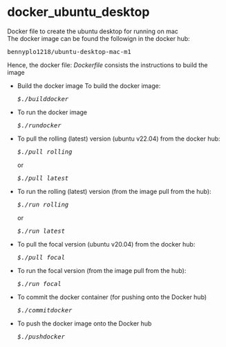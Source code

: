 # docker_ubuntu_desktop
Docker file to create the ubuntu desktop for running on mac<br/>
The docker image can be found the followign in the docker hub:<br/>
<pre>bennyplo1218/ubuntu-desktop-mac-m1</pre>
<p>Hence, the docker file: <i>Dockerfile</i> consists the instructions to build the image</p>
<ul><li>Build the docker image
To build the docker image:
<pre><i>$./builddocker</i></pre></li>
<li>To run the docker image</li>
 <pre><i>$./rundocker</i></pre></li>
<li>To pull the rolling (latest) version (ubuntu v22.04) from the docker hub:<pre><i>$./pull_rolling</i></pre>
or <pre><i>$./pull_latest</i></pre></li>
<li>To run the rolling (latest) version (from the image pull from the hub):
<pre><i>$./run_rolling</i></pre></li>
or
<pre><i>$./run_latest</i></pre></li>
 <li>To pull the focal version (ubuntu v20.04) from the docker hub:
 <pre><i>$./pull_focal</i></pre></li>
 <li>To run the focal version (from the image pull from the hub):
 <pre><i>$./run_focal</i></pre></li>
 <li>To commit the docker container (for pushing onto the Docker hub)
 <pre><i>$./commitdocker</i></pre></li>
 <li>To push the docker image onto the Docker hub
 <pre><i>$./pushdocker</i></pre></li>
</ul> 
